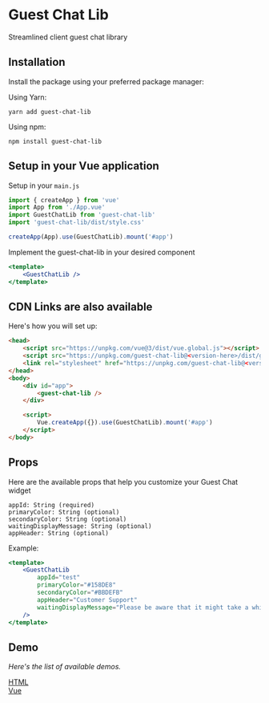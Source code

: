# Guest Chat Lib

Streamlined client guest chat library

## Installation

Install the package using your preferred package manager:

Using Yarn:

```terminal
yarn add guest-chat-lib
```

Using npm:

```terminal
npm install guest-chat-lib
```

## Setup in your Vue application

Setup in your `main.js`

```jsx
import { createApp } from 'vue'
import App from './App.vue'
import GuestChatLib from 'guest-chat-lib'
import 'guest-chat-lib/dist/style.css'

createApp(App).use(GuestChatLib).mount('#app')
```

Implement the guest-chat-lib in your desired component

```jsx
<template>
    <GuestChatLib />
</template>
```

## CDN Links are also available

Here's how you will set up:

```html
<head>
    <script src="https://unpkg.com/vue@3/dist/vue.global.js"></script>
    <script src="https://unpkg.com/guest-chat-lib@<version-here>/dist/guest-chat-lib.umd.js"></script>
    <link rel="stylesheet" href="https://unpkg.com/guest-chat-lib@<version-here>/dist/style.css"/>
</head>
<body>
    <div id="app">
        <guest-chat-lib />
    </div>

    <script>
        Vue.createApp({}).use(GuestChatLib).mount('#app')
    </script>
</body>
```

## Props

Here are the available props that help you customize your Guest Chat widget

```
appId: String (required)
primaryColor: String (optional)
secondaryColor: String (optional)
waitingDisplayMessage: String (optional)
appHeader: String (optional)
```

Example:
```jsx
<template>
    <GuestChatLib 
        appId="test"
        primaryColor="#158DE8"
        secondaryColor="#BBDEFB"
        appHeader="Customer Support"
        waitingDisplayMessage="Please be aware that it might take a while to connect with support as there may be a queue. We appreciate your patience."
    />
</template>
```

## Demo

<i>Here's the list of available demos. </i>

<a  href="./demo/html/">HTML</a> <br/>
<a  href="./demo/vue/">Vue</a>
